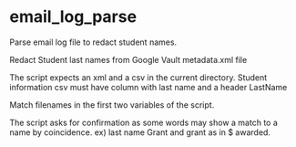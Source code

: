 # email_log_parse
Parse email log file to redact student names.

Redact Student last names from Google Vault metadata.xml file

The script expects an xml and a csv in the current directory.
Student information csv must have column with last name and a header LastName

Match filenames in the first two variables of the script.

The script asks for confirmation as some words may show a match to a name
by coincidence. 
      ex) last name Grant and grant as in $ awarded.
